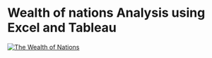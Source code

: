 # Wealth of nations Analysis using Excel and Tableau
 
<div class='tableauPlaceholder' id='viz1696587719003' style='position: relative'><noscript><a href='#'><img alt='The Wealth of Nations ' src='https:&#47;&#47;public.tableau.com&#47;static&#47;images&#47;Th&#47;TheWealthofNations_16904682456800&#47;WealthofNations&#47;1_rss.png' style='border: none' /></a></noscript><object class='tableauViz'  style='display:none;'><param name='host_url' value='https%3A%2F%2Fpublic.tableau.com%2F' /> <param name='embed_code_version' value='3' /> <param name='site_root' value='' /><param name='name' value='TheWealthofNations_16904682456800&#47;WealthofNations' /><param name='tabs' value='no' /><param name='toolbar' value='yes' /><param name='static_image' value='https:&#47;&#47;public.tableau.com&#47;static&#47;images&#47;Th&#47;TheWealthofNations_16904682456800&#47;WealthofNations&#47;1.png' /> <param name='animate_transition' value='yes' /><param name='display_static_image' value='yes' /><param name='display_spinner' value='yes' /><param name='display_overlay' value='yes' /><param name='display_count' value='yes' /><param name='language' value='en-GB' /></object></div>

